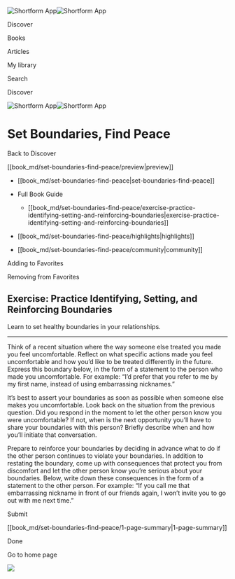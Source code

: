![Shortform App](/img/logo.36a2399e.svg)![Shortform App](/img/logo-dark.70c1b072.svg)

Discover

Books

Articles

My library

Search

Discover

![Shortform App](/img/logo.36a2399e.svg)![Shortform App](/img/logo-dark.70c1b072.svg)

# Set Boundaries, Find Peace

Back to Discover

[[book_md/set-boundaries-find-peace/preview|preview]]

  * [[book_md/set-boundaries-find-peace|set-boundaries-find-peace]]
  * Full Book Guide

    * [[book_md/set-boundaries-find-peace/exercise-practice-identifying-setting-and-reinforcing-boundaries|exercise-practice-identifying-setting-and-reinforcing-boundaries]]
  * [[book_md/set-boundaries-find-peace/highlights|highlights]]
  * [[book_md/set-boundaries-find-peace/community|community]]



Adding to Favorites 

Removing from Favorites 

## Exercise: Practice Identifying, Setting, and Reinforcing Boundaries

Learn to set healthy boundaries in your relationships.

* * *

Think of a recent situation where the way someone else treated you made you feel uncomfortable. Reflect on what specific actions made you feel uncomfortable and how you’d like to be treated differently in the future. Express this boundary below, in the form of a statement to the person who made you uncomfortable. For example: “I’d prefer that you refer to me by my first name, instead of using embarrassing nicknames.”

It’s best to assert your boundaries as soon as possible when someone else makes you uncomfortable. Look back on the situation from the previous question. Did you respond in the moment to let the other person know you were uncomfortable? If not, when is the next opportunity you’ll have to share your boundaries with this person? Briefly describe when and how you’ll initiate that conversation.

Prepare to reinforce your boundaries by deciding in advance what to do if the other person continues to violate your boundaries. In addition to restating the boundary, come up with consequences that protect you from discomfort and let the other person know you’re serious about your boundaries. Below, write down these consequences in the form of a statement to the other person. For example: “If you call me that embarrassing nickname in front of our friends again, I won’t invite you to go out with me next time.”

Submit 

[[book_md/set-boundaries-find-peace/1-page-summary|1-page-summary]]

Done

Go to home page 

![](https://bat.bing.com/action/0?ti=56018282&Ver=2&mid=482cee44-b462-4ba6-9127-dfa0b0625df9&sid=f30c5e70639211ee87d33f0876d93783&vid=f30c9700639211eeb3a75d830392c94f&vids=0&msclkid=N&pi=0&lg=en-US&sw=800&sh=600&sc=24&nwd=1&tl=Shortform%20%7C%20Book&p=https%3A%2F%2Fwww.shortform.com%2Fapp%2Fbook%2Fset-boundaries-find-peace%2Fexercise-practice-identifying-setting-and-reinforcing-boundaries&r=&lt=337&evt=pageLoad&sv=1&rn=369512)
